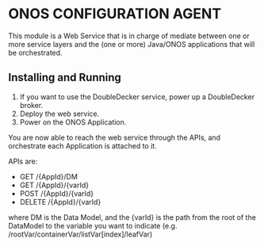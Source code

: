 # ONOS CONFIGURATION AGENT

This module is a Web Service that is in charge of mediate between one or more service layers and the (one or more) Java/ONOS applications that will be orchestrated.

## Installing and Running

1. If you want to use the DoubleDecker service, power up a DoubleDecker broker.
2. Deploy the web service.
3. Power on the ONOS Application.

You are now able to reach the web service through the APIs, and orchestrate each Application is attached to it.

APIs are:
- GET /{AppId}/DM
- GET /{AppId}/{varId}
- POST /{AppId}/{varId}
- DELETE /{AppId}/{varId}

where DM is the Data Model, and the {varId} is the path from the root of the DataModel to the variable you want to indicate (e.g. /rootVar/containerVar/listVar[index]/leafVar)
